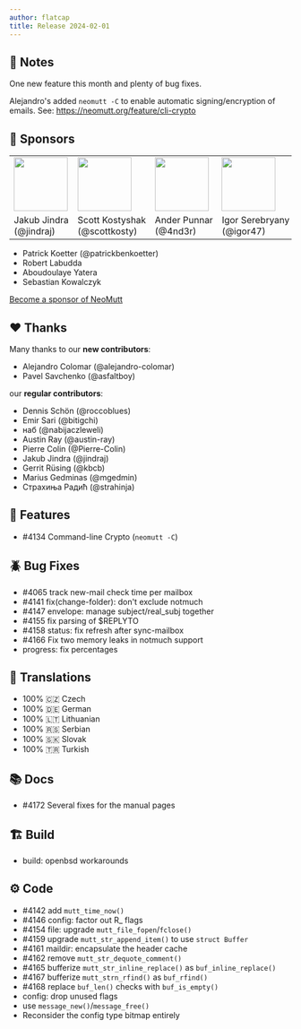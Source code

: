 ```yaml
---
author: flatcap
title: Release 2024-02-01
---
```


## :book: Notes

One new feature this month and plenty of bug fixes.

Alejandro's added `neomutt -C` to enable automatic signing/encryption of emails.
See: https://neomutt.org/feature/cli-crypto

## :gem: Sponsors

<table>
  <tr>
    <td><a href="https://github.com/jindraj/"><img width="96" src="https://avatars.githubusercontent.com/u/1755070"></a></td>
    <td><a href="https://github.com/scottkosty/"><img width="96" src="https://avatars.githubusercontent.com/u/1149353"></a></td>
    <td><a href="https://github.com/4nd3r/"><img width="96" src="https://avatars.githubusercontent.com/u/7166727"></a></td>
    <td><a href="https://github.com/igor47/"><img width="96" src="https://avatars.githubusercontent.com/u/200575"></a></td>
    <td><a href="https://github.com/veebch/"><img width="96" src="https://avatars.githubusercontent.com/u/75116070"></a></td>
    <td><a href="https://github.com/kmARC/"><img width="96" src="https://avatars.githubusercontent.com/u/6640417"></a></td>
  </tr>
  <tr>
    <td>
      Jakub&nbsp;Jindra<br>(@jindraj)
    </td>
    <td>
      Scott&nbsp;Kostyshak<br>(@scottkosty)
    </td>
    <td>
      Ander&nbsp;Punnar<br>(@4nd3r)
    </td>
    <td>
      Igor&nbsp;Serebryany<br>(@igor47)
    </td>
    <td>
      Martin&nbsp;Spendiff<br>(@veebch)
    </td>
    <td>
      Mark&nbsp;Korondi<br>(@kmARC)
    </td>
  </tr>
</table>

- Patrick Koetter (@patrickbenkoetter)
- Robert Labudda
- Aboudoulaye Yatera
- Sebastian Kowalczyk

[Become a sponsor of NeoMutt](https://neomutt.org/sponsor)

## :heart: Thanks

Many thanks to our **new contributors**:

- Alejandro Colomar (@alejandro-colomar)
- Pavel Savchenko (@asfaltboy)

our **regular contributors**:

- Dennis Schön (@roccoblues)
- Emir Sari (@bitigchi)
- наб (@nabijaczleweli)
- Austin Ray (@austin-ray)
- Pierre Colin (@Pierre-Colin)
- Jakub Jindra (@jindraj)
- Gerrit Rüsing (@kbcb)
- Marius Gedminas (@mgedmin)
- Страхиња Радић (@strahinja)

## :gift: Features

- #4134 Command-line Crypto (`neomutt -C`)

## :beetle: Bug Fixes

- #4065 track new-mail check time per mailbox
- #4141 fix(change-folder): don't exclude notmuch
- #4147 envelope: manage subject/real_subj together
- #4155 fix parsing of $REPLYTO
- #4158 status: fix refresh after sync-mailbox
- #4166 Fix two memory leaks in notmuch support
- progress: fix percentages

## :black_flag: Translations

- 100% :czech_republic: Czech
- 100% :de: German
- 100% :lithuania: Lithuanian
- 100% :serbia: Serbian
- 100% :slovakia: Slovak
- 100% :tr: Turkish

## :books: Docs

- #4172 Several fixes for the manual pages

## :building_construction: Build

- build: openbsd workarounds

## :gear: Code

- #4142 add `mutt_time_now()`
- #4146 config: factor out R_ flags
- #4154 file: upgrade `mutt_file_fopen`/`fclose()`
- #4159 upgrade `mutt_str_append_item()` to use `struct Buffer`
- #4161 maildir: encapsulate the header cache
- #4162 remove `mutt_str_dequote_comment()`
- #4165 bufferize `mutt_str_inline_replace()` as `buf_inline_replace()`
- #4167 bufferize `mutt_strn_rfind()` as `buf_rfind()`
- #4168 replace `buf_len()` checks with `buf_is_empty()`
- config: drop unused flags
- use `message_new()`/`message_free()`
- Reconsider the config type bitmap entirely

